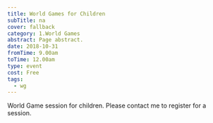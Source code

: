 ```yaml
---
title: World Games for Children
subTitle: na
cover: fallback
category: 1.World Games
abstract: Page abstract.
date: 2018-10-31
fromTime: 9.00am
toTime: 12.00am
type: event
cost: Free
tags:
  - wg
---
```


World Game session for children. Please contact me to register for a session.


